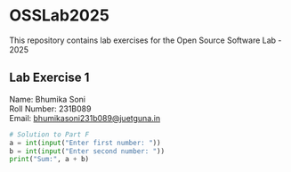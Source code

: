 # OSSLab2025
This repository contains lab exercises for the Open Source Software Lab - 2025

## Lab Exercise 1
Name: Bhumika Soni  
Roll Number: 231B089  
Email: bhumikasoni231b089@juetguna.in  

```python
# Solution to Part F
a = int(input("Enter first number: "))
b = int(input("Enter second number: "))
print("Sum:", a + b)

